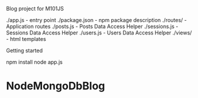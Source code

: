 Blog project for M101JS

./app.js - entry point
./package.json - npm package description
./routes/ - Application routes
./posts.js - Posts Data Access Helper
./sessions.js - Sessions Data Access Helper
./users.js - Users Data Access Helper
./views/ - html templates

Getting started

npm install
node app.js
# NodeMongoDbBlog
